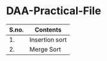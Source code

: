 # DAA-Practical-File
<table>
<thead>
<tr>
  <th>S.no.</th>
  <th>Contents</th>
</tr>
</thead>
<tbody>
<tr>
  <td>1.</td>
  <td>Insertion sort</td>
</tr>
<tr>
  <td>2.</td>
  <td>Merge Sort</td>
</tr>
</tbody>
</table>
